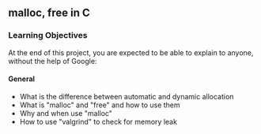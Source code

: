 ## malloc, free in C

### Learning Objectives

At the end of this project, you are expected to be able to explain to anyone, without the help of Google:

#### General

- What is the difference between automatic and dynamic allocation
- What is "malloc" and "free" and how to use them
- Why and when use "malloc"
- How to use "valgrind" to check for memory leak
